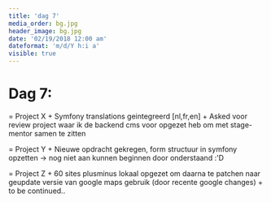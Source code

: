 ```yaml
---
title: 'dag 7'
media_order: bg.jpg
header_image: bg.jpg
date: '02/19/2018 12:00 am'
dateformat: 'm/d/Y h:i a'
visible: true
---
```


# Dag 7:

= Project X
    + Symfony translations geintegreerd [nl,fr,en] 
    + Asked voor review project waar ik de backend cms voor opgezet heb om met stage-mentor samen te zitten


= Project Y
    + Nieuwe opdracht gekregen, form structuur in symfony opzetten -> nog niet aan kunnen beginnen door onderstaand :'D

= Project Z
    + 60 sites plusminus lokaal opgezet om daarna te patchen naar geupdate versie van google maps gebruik (door recente google changes)
    + to be continued.. 
